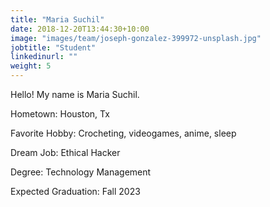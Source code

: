 ```yaml
---
title: "Maria Suchil"
date: 2018-12-20T13:44:30+10:00
image: "images/team/joseph-gonzalez-399972-unsplash.jpg"
jobtitle: "Student"
linkedinurl: ""
weight: 5
---
```


Hello! My name is Maria Suchil. 

Hometown: Houston, Tx

Favorite Hobby: Crocheting, videogames, anime, sleep

Dream Job: Ethical Hacker

Degree: Technology Management

Expected Graduation: Fall 2023
